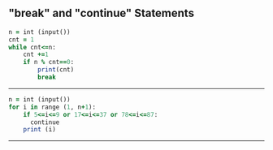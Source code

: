 "break" and "continue" Statements
---------------------------------
``````ruby
n = int (input())
cnt = 1
while cnt<=n:
    cnt +=1
    if n % cnt==0:
        print(cnt)
        break
``````
-----

``````ruby
n = int (input())
for i in range (1, n+1):
    if 5<=i<=9 or 17<=i<=37 or 78<=i<=87:
      continue
    print (i)
``````
------
